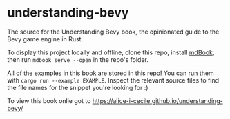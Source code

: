 # understanding-bevy
The source for the Understanding Bevy book, the opinionated guide to the Bevy game engine in Rust.

To display this project locally and offline, clone this repo, install [mdBook](https://rust-lang.github.io/mdBook/index.html), then run `mdbook serve --open` in the repo's folder.

All of the examples in this book are stored in this repo! You can run them with `cargo run --example EXAMPLE`. Inspect the relevant source files to find the file names for the snippet you're looking for :)

To view this book onlie got to https://alice-i-cecile.github.io/understanding-bevy/
